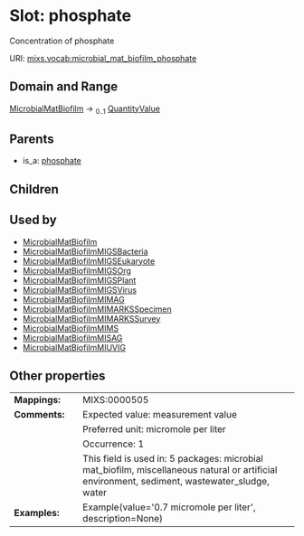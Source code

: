
# Slot: phosphate


Concentration of phosphate

URI: [mixs.vocab:microbial_mat_biofilm_phosphate](https://w3id.org/mixs/vocab/microbial_mat_biofilm_phosphate)


## Domain and Range

[MicrobialMatBiofilm](MicrobialMatBiofilm.md) &#8594;  <sub>0..1</sub> [QuantityValue](QuantityValue.md)

## Parents

 *  is_a: [phosphate](phosphate.md)

## Children


## Used by

 * [MicrobialMatBiofilm](MicrobialMatBiofilm.md)
 * [MicrobialMatBiofilmMIGSBacteria](MicrobialMatBiofilmMIGSBacteria.md)
 * [MicrobialMatBiofilmMIGSEukaryote](MicrobialMatBiofilmMIGSEukaryote.md)
 * [MicrobialMatBiofilmMIGSOrg](MicrobialMatBiofilmMIGSOrg.md)
 * [MicrobialMatBiofilmMIGSPlant](MicrobialMatBiofilmMIGSPlant.md)
 * [MicrobialMatBiofilmMIGSVirus](MicrobialMatBiofilmMIGSVirus.md)
 * [MicrobialMatBiofilmMIMAG](MicrobialMatBiofilmMIMAG.md)
 * [MicrobialMatBiofilmMIMARKSSpecimen](MicrobialMatBiofilmMIMARKSSpecimen.md)
 * [MicrobialMatBiofilmMIMARKSSurvey](MicrobialMatBiofilmMIMARKSSurvey.md)
 * [MicrobialMatBiofilmMIMS](MicrobialMatBiofilmMIMS.md)
 * [MicrobialMatBiofilmMISAG](MicrobialMatBiofilmMISAG.md)
 * [MicrobialMatBiofilmMIUVIG](MicrobialMatBiofilmMIUVIG.md)

## Other properties

|  |  |  |
| --- | --- | --- |
| **Mappings:** | | MIXS:0000505 |
| **Comments:** | | Expected value: measurement value |
|  | | Preferred unit: micromole per liter |
|  | | Occurrence: 1 |
|  | | This field is used in: 5 packages: microbial mat_biofilm, miscellaneous natural or artificial environment, sediment, wastewater_sludge, water |
| **Examples:** | | Example(value='0.7 micromole per liter', description=None) |

